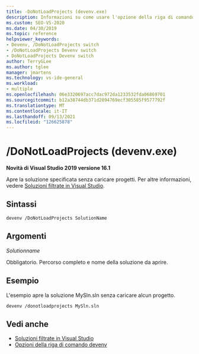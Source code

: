 ```yaml
---
title: -DoNotLoadProjects (devenv.exe)
description: Informazioni su come usare l'opzione della riga di comando devenv DoNotLoadProjects per aprire la soluzione specificata senza caricare progetti.
ms.custom: SEO-VS-2020
ms.date: 04/30/2019
ms.topic: reference
helpviewer_keywords:
- Devenv, /DoNotLoadProjects switch
- /DoNotLoadProjects Devenv switch
- DoNotLoadProjects Devenv switch
author: TerryGLee
ms.author: tglee
manager: jmartens
ms.technology: vs-ide-general
ms.workload:
- multiple
ms.openlocfilehash: 06e3320697acc7dac972da1233532fda06869701
ms.sourcegitcommit: b12a38744db371d2894769ecf305585f9577792f
ms.translationtype: MT
ms.contentlocale: it-IT
ms.lasthandoff: 09/13/2021
ms.locfileid: "126625878"
---
```

# <a name="donotloadprojects-devenvexe"></a>/DoNotLoadProjects (devenv.exe)

**Novità di Visual Studio 2019 versione 16.1**

Apre la soluzione specificata senza caricare progetti. Per altre informazioni, vedere [Soluzioni filtrate in Visual Studio](../filtered-solutions.md).

## <a name="syntax"></a>Sintassi

```shell
devenv /DoNotLoadProjects SolutionName
```

## <a name="arguments"></a>Argomenti

*Solutionname*

Obbligatorio. Percorso completo e nome della soluzione da aprire.

## <a name="example"></a>Esempio

L'esempio apre la soluzione MySln.sln senza caricare alcun progetto.

```shell
devenv /donotloadprojects MySln.sln
```

## <a name="see-also"></a>Vedi anche

- [Soluzioni filtrate in Visual Studio](../filtered-solutions.md)
- [Opzioni della riga di comando devenv](../../ide/reference/devenv-command-line-switches.md)

